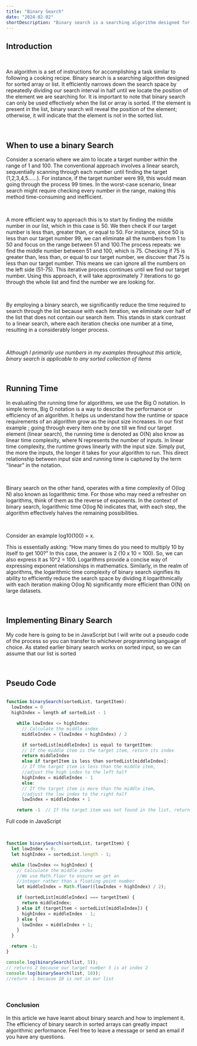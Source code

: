 ```yaml
---
title: "Binary Search"
date: "2024-02-02"
shortDescription: "Binary search is a searching algorithm designed for sorted array or list. Binary search efficiently narrows down the search space by repeatedly dividing our search interval in half until we locate the position of the element we are searching for."
---
```


## **Introduction**

&ensp;

An algorithm is a set of instructions for accomplishing a task similar to following a cooking recipe. Binary search is a searching algorithm designed for sorted array or list. It efficiently narrows down the search space by repeatedly dividing our search interval in half until we locate the position of the element we are searching for. It is important to note that binary search can only be used effectively when the list or array is sorted. If the element is present in the list, binary search will reveal the position of the element; otherwise, it will indicate that the element is not in the sorted list.

&ensp;

## **When to use a binary Search**

Consider a scenario where we aim to locate a target number within the range of 1 and 100. The conventional approach involves a linear search, sequentially scanning through each number until finding the target (1,2,3,4,5……). For instance, if the target number were 99, this would mean going through the process 99 times. In the worst-case scenario, linear search might require checking every number in the range, making this method time-consuming and inefficient.

&nbsp;

A more efficient way to approach this is to start by finding the middle number in our list, which in this case is 50. We then check if our target number is less than, greater than, or equal to 50. For instance, since 50 is less than our target number 99, we can eliminate all the numbers from 1 to 50 and focus on the range between 51 and 100.The process repeats: we find the middle number between 51 and 100, which is 75. Checking if 75 is greater than, less than, or equal to our target number, we discover that 75 is less than our target number. This means we can ignore all the numbers on the left side (51-75). This iterative process continues until we find our target number. Using this approach, it will take approximately 7 iterations to go through the whole list and find the number we are looking for.

&nbsp;

By employing a binary search, we significantly reduce the time required to search through the list because with each iteration, we eliminate over half of the list that does not contain our search item. This stands in stark contrast to a linear search, where each iteration checks one number at a time, resulting in a considerably longer process.

&ensp;

_Although I primarily use numbers in my examples throughout this article, binary search is applicable to any sorted collection of items_

&ensp;

## **Running Time**

In evaluating the running time for algorithms, we use the Big O notation. In simple terms, Big O notation is a way to describe the performance or efficiency of an algorithm. It helps us understand how the runtime or space requirements of an algorithm grow as the input size increases.
In our first example ; going through every item one by one till we find our target element (linear search), the running time is denoted as O(N) also know as linear time complexity, where N represents the number of inputs. In linear time complexity, the runtime grows linearly with the input size. Simply put, the more the inputs, the longer it takes for your algorithm to run. This direct relationship between input size and running time is captured by the term "linear" in the notation.

&nbsp;

Binary search on the other hand, operates with a time complexity of O(log N) also known as logarithmic time. For those who may need a refresher on logarithms, think of them as the reverse of exponents. In the context of binary search, logarithmic time O(log N) indicates that, with each step, the algorithm effectively halves the remaining possibilities.

&nbsp;

Consider an example log10(100) = x.

This is essentially asking: “How many times do you need to multiply 10 by itself to get 100?” In this case, the answer is 2 (10 x 10 = 100). So, we can also express it as 10^2 = 100. Logarithms provide a concise way of expressing exponent relationships in mathematics. Similarly, in the realm of algorithms, the logarithmic time complexity of binary search signifies its ability to efficiently reduce the search space by dividing it logarithmically with each iteration making O(log N) significantly more efficient than O(N) on large datasets.

&nbsp;

## **Implementing Binary Search**

My code here is going to be in JavaScript but I will write out a pseudo code of the process so you can transfer to whichever programming language of choice. As stated earlier binary search works on sorted input, so we can assume that our list is sorted

&nbsp;

## **Pseudo Code**

```js

function binarySearch(sortedList, targetItem):
  lowIndex = 0
  highIndex = length of sortedList - 1

    while lowIndex <= highIndex:
      // Calculate the middle index
      middleIndex = (lowIndex + highIndex) / 2

      if sortedList[middleIndex] is equal to targetItem:
      // If the middle item is the target item, return its index
      return middleIndex
      else if targetItem is less than sortedList[middleIndex]:
      // If the target item is less than the middle item,
      //adjust the high index to the left half
      highIndex = middleIndex - 1
      else:
      // If the target item is more than the middle item,
      //adjust the low index to the right half
      lowIndex = middleIndex + 1

    return -1  // If the target item was not found in the list, return -1
```

</pre>

Full code in JavaScript

&nbsp;

```js
function binarySearch(sortedList, targetItem) {
  let lowIndex = 0;
  let highIndex = sortedList.length - 1;

  while (lowIndex <= highIndex) {
    // Calculate the middle index
    //We use Math.floor to ensure we get an
    //integer rather than a floating point number
    let middleIndex = Math.floor((lowIndex + highIndex) / 2);

    if (sortedList[middleIndex] === targetItem) {
      return middleIndex;
    } else if (targetItem < sortedList[middleIndex]) {
      highIndex = middleIndex - 1;
    } else {
      lowIndex = middleIndex + 1;
    }
  }

  return -1;
}

console.log(binarySearch(list, 5));
// returns 2 because our target number 5 is at index 2
console.log(binarySearch(list, 10));
//return -1 because 10 is not in our list
```

&nbsp;

### **Conclusion**

In this article we have learnt about binary search and how to implement it. The efficiency of binary search in sorted arrays can greatly impact algorithmic performance. Feel free to leave a message or send an email if you have any questions.
